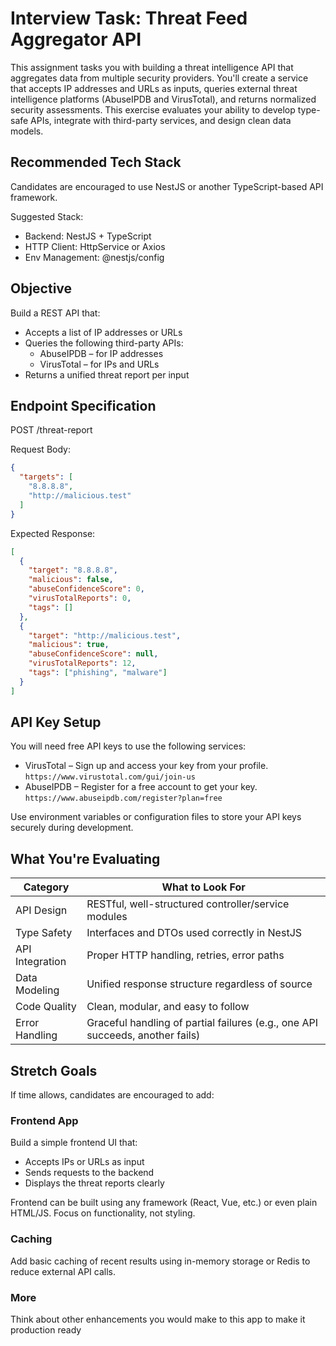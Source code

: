 # Interview Task: Threat Feed Aggregator API

This assignment tasks you with building a threat intelligence API that aggregates data from multiple security providers. You'll create a service that accepts IP addresses and URLs as inputs, queries external threat intelligence platforms (AbuseIPDB and VirusTotal), and returns normalized security assessments. This exercise evaluates your ability to develop type-safe APIs, integrate with third-party services, and design clean data models.

## Recommended Tech Stack
Candidates are encouraged to use NestJS or another TypeScript-based API framework.

Suggested Stack:
- Backend: NestJS + TypeScript
- HTTP Client: HttpService or Axios
- Env Management: @nestjs/config

## Objective
Build a REST API that:
- Accepts a list of IP addresses or URLs
- Queries the following third-party APIs:
  - AbuseIPDB – for IP addresses
  - VirusTotal – for IPs and URLs
- Returns a unified threat report per input

## Endpoint Specification
POST /threat-report

Request Body:
```json
{
  "targets": [
    "8.8.8.8",
    "http://malicious.test"
  ]
}
```

Expected Response:
```json
[
  {
    "target": "8.8.8.8",
    "malicious": false,
    "abuseConfidenceScore": 0,
    "virusTotalReports": 0,
    "tags": []
  },
  {
    "target": "http://malicious.test",
    "malicious": true,
    "abuseConfidenceScore": null,
    "virusTotalReports": 12,
    "tags": ["phishing", "malware"]
  }
]
```

## API Key Setup
You will need free API keys to use the following services:
- VirusTotal – Sign up and access your key from your profile. `https://www.virustotal.com/gui/join-us`
- AbuseIPDB – Register for a free account to get your key. `https://www.abuseipdb.com/register?plan=free`

Use environment variables or configuration files to store your API keys securely during development.

## What You're Evaluating

| Category | What to Look For |
|----------|------------------|
| API Design | RESTful, well-structured controller/service modules |
| Type Safety | Interfaces and DTOs used correctly in NestJS |
| API Integration | Proper HTTP handling, retries, error paths |
| Data Modeling | Unified response structure regardless of source |
| Code Quality | Clean, modular, and easy to follow |
| Error Handling | Graceful handling of partial failures (e.g., one API succeeds, another fails) |

## Stretch Goals
If time allows, candidates are encouraged to add:

### Frontend App
Build a simple frontend UI that:
- Accepts IPs or URLs as input
- Sends requests to the backend
- Displays the threat reports clearly

Frontend can be built using any framework (React, Vue, etc.) or even plain HTML/JS. Focus on functionality, not styling. 

### Caching
Add basic caching of recent results using in-memory storage or Redis to reduce external API calls.

### More
Think about other enhancements you would make to this app to make it production ready
